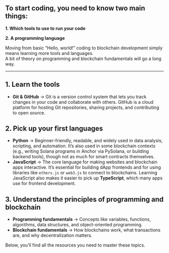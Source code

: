 ## To start coding, you need to know two main things:  

**1. Which tools to use to run your code**  

**2. A programming language**  

Moving from basic “Hello, world!” coding to blockchain development simply means learning more tools and languages.  
A bit of theory on programming and blockchain fundamentals will go a long way.  

---

## 1. Learn the tools  
- **Git & GitHub** → Git is a version control system that lets you track changes in your code and collaborate with others. GitHub is a cloud platform for hosting Git repositories, sharing projects, and contributing to open source. 

## 2. Pick up your first languages  
- **Python** → Beginner-friendly, readable, and widely used in data analysis, scripting, and automation. It’s also used in some blockchain contexts (e.g., writing Solana programs in Anchor via PySolana, or building backend tools), though not as much for smart contracts themselves.  
- **JavaScript** → The core language for making websites and blockchain apps interactive. It’s essential for building dApp frontends and for using libraries like `ethers.js` or `web3.js` to connect to blockchains. Learning JavaScript also makes it easier to pick up **TypeScript**, which many apps use for frontend development.  

## 3. Understand the principles of programming and blockchain  
- **Programming fundamentals** → Concepts like variables, functions, algorithms, data structures, and object-oriented programming.  
- **Blockchain fundamentals** → How blockchains work, what transactions are, and why decentralization matters.  

Below, you’ll find all the resources you need to master these topics.